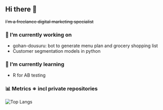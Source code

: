 ## Hi there 👋
~~I'm a freelance digital marketing specialist~~

### 🔭 I’m currently working on
- gohan-dousuru: bot to generate menu plan and grocery shopping list
- Customer segmentation models in python

### 🌱 I’m currently learning
- R for AB testing

### 📊 Metrics ※ incl private repositories
![Top Langs](https://github-readme-stats-eight-ashen-88.vercel.app/api/top-langs/?username=rei620m&layout=compact)

<!--
**rei620m/rei620m** is a ✨ _special_ ✨ repository because its `README.md` (this file) appears on your GitHub profile.

Here are some ideas to get you started:

- 🔭 I’m currently working on ...
- 🌱 I’m currently learning ...
- 👯 I’m looking to collaborate on ...
- 🤔 I’m looking for help with ...
- 💬 Ask me about ...
- 📫 How to reach me: ...
- 😄 Pronouns: ...
- ⚡ Fun fact: ...
-->
